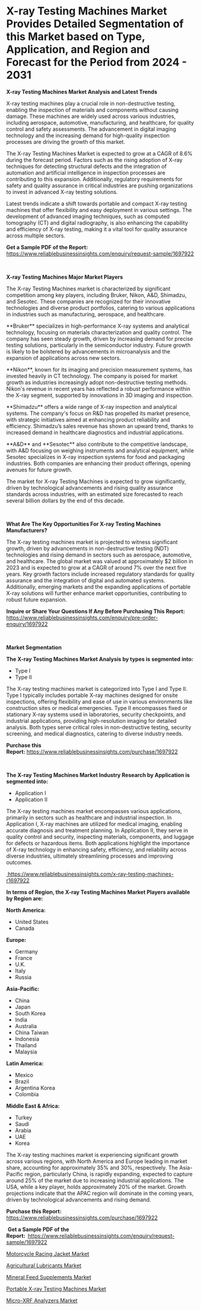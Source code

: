 <p><h1>X-ray Testing Machines Market Provides Detailed Segmentation of this Market based on Type, Application, and Region and Forecast for the Period from 2024 - 2031</h1></p><p><strong>X-ray Testing Machines Market Analysis and Latest Trends</strong></p>
<p><p>X-ray testing machines play a crucial role in non-destructive testing, enabling the inspection of materials and components without causing damage. These machines are widely used across various industries, including aerospace, automotive, manufacturing, and healthcare, for quality control and safety assessments. The advancement in digital imaging technology and the increasing demand for high-quality inspection processes are driving the growth of this market.</p><p>The X-ray Testing Machines Market is expected to grow at a CAGR of 8.6% during the forecast period. Factors such as the rising adoption of X-ray techniques for detecting structural defects and the integration of automation and artificial intelligence in inspection processes are contributing to this expansion. Additionally, regulatory requirements for safety and quality assurance in critical industries are pushing organizations to invest in advanced X-ray testing solutions.</p><p>Latest trends indicate a shift towards portable and compact X-ray testing machines that offer flexibility and easy deployment in various settings. The development of advanced imaging techniques, such as computed tomography (CT) and digital radiography, is also enhancing the capability and efficiency of X-ray testing, making it a vital tool for quality assurance across multiple sectors.</p></p>
<p><strong>Get a Sample PDF of the Report:&nbsp;</strong> <a href="https://www.reliablebusinessinsights.com/enquiry/request-sample/1697922?utm_campaign=1113&utm_medium=2&utm_source=Github&utm_content=ia&utm_term=12122024&utm_id=x-ray-testing-machines">https://www.reliablebusinessinsights.com/enquiry/request-sample/1697922</a></p>
<p>&nbsp;</p>
<p><strong>X-ray Testing Machines Major Market Players</strong></p>
<p><p>The X-ray Testing Machines market is characterized by significant competition among key players, including Bruker, Nikon, A&D, Shimadzu, and Sesotec. These companies are recognized for their innovative technologies and diverse product portfolios, catering to various applications in industries such as manufacturing, aerospace, and healthcare.</p><p>**Bruker** specializes in high-performance X-ray systems and analytical technology, focusing on materials characterization and quality control. The company has seen steady growth, driven by increasing demand for precise testing solutions, particularly in the semiconductor industry. Future growth is likely to be bolstered by advancements in microanalysis and the expansion of applications across new sectors.</p><p>**Nikon**, known for its imaging and precision measurement systems, has invested heavily in CT technology. The company is poised for market growth as industries increasingly adopt non-destructive testing methods. Nikon's revenue in recent years has reflected a robust performance within the X-ray segment, supported by innovations in 3D imaging and inspection.</p><p>**Shimadzu** offers a wide range of X-ray inspection and analytical systems. The company's focus on R&D has propelled its market presence, with strategic initiatives aimed at enhancing product reliability and efficiency. Shimadzu’s sales revenue has shown an upward trend, thanks to increased demand in healthcare diagnostics and industrial applications.</p><p>**A&D** and **Sesotec** also contribute to the competitive landscape, with A&D focusing on weighing instruments and analytical equipment, while Sesotec specializes in X-ray inspection systems for food and packaging industries. Both companies are enhancing their product offerings, opening avenues for future growth.</p><p>The market for X-ray Testing Machines is expected to grow significantly, driven by technological advancements and rising quality assurance standards across industries, with an estimated size forecasted to reach several billion dollars by the end of this decade.</p></p>
<p>&nbsp;</p>
<p><strong>What Are The Key Opportunities For X-ray Testing Machines Manufacturers?</strong></p>
<p><p>The X-ray testing machines market is projected to witness significant growth, driven by advancements in non-destructive testing (NDT) technologies and rising demand in sectors such as aerospace, automotive, and healthcare. The global market was valued at approximately $2 billion in 2023 and is expected to grow at a CAGR of around 7% over the next five years. Key growth factors include increased regulatory standards for quality assurance and the integration of digital and automated systems. Additionally, emerging markets and the expanding applications of portable X-ray solutions will further enhance market opportunities, contributing to robust future expansion.</p></p>
<p><strong>Inquire or Share Your Questions If Any Before Purchasing This Report:</strong> <a href="https://www.reliablebusinessinsights.com/enquiry/pre-order-enquiry/1697922?utm_campaign=1113&utm_medium=2&utm_source=Github&utm_content=ia&utm_term=12122024&utm_id=x-ray-testing-machines">https://www.reliablebusinessinsights.com/enquiry/pre-order-enquiry/1697922</a></p>
<p>&nbsp;</p>
<p><strong>Market Segmentation</strong></p>
<p><strong>The X-ray Testing Machines Market Analysis by types is segmented into:</strong></p>
<p><ul><li>Type I</li><li>Type II</li></ul></p>
<p><p>The X-ray testing machines market is categorized into Type I and Type II. Type I typically includes portable X-ray machines designed for onsite inspections, offering flexibility and ease of use in various environments like construction sites or medical emergencies. Type II encompasses fixed or stationary X-ray systems used in laboratories, security checkpoints, and industrial applications, providing high-resolution imaging for detailed analysis. Both types serve critical roles in non-destructive testing, security screening, and medical diagnostics, catering to diverse industry needs.</p></p>
<p><strong>Purchase this Report:&nbsp;</strong><a href="https://www.reliablebusinessinsights.com/purchase/1697922?utm_campaign=1113&utm_medium=2&utm_source=Github&utm_content=ia&utm_term=12122024&utm_id=x-ray-testing-machines">https://www.reliablebusinessinsights.com/purchase/1697922</a></p>
<p>&nbsp;</p>
<p><strong>The X-ray Testing Machines Market Industry Research by Application is segmented into:</strong></p>
<p><ul><li>Application I</li><li>Application II</li></ul></p>
<p><p>The X-ray testing machines market encompasses various applications, primarily in sectors such as healthcare and industrial inspection. In Application I, X-ray machines are utilized for medical imaging, enabling accurate diagnosis and treatment planning. In Application II, they serve in quality control and security, inspecting materials, components, and luggage for defects or hazardous items. Both applications highlight the importance of X-ray technology in enhancing safety, efficiency, and reliability across diverse industries, ultimately streamlining processes and improving outcomes.</p></p>
<p><a href="https://www.reliablebusinessinsights.com/x-ray-testing-machines-r1697922?utm_campaign=1113&utm_medium=2&utm_source=Github&utm_content=ia&utm_term=12122024&utm_id=x-ray-testing-machines">&nbsp;https://www.reliablebusinessinsights.com/x-ray-testing-machines-r1697922</a></p>
<p><strong>In terms of Region, the X-ray Testing Machines Market Players available by Region are:</strong></p>
<p>
    <p> <strong> North America: </strong>
        <ul>
            <li>United States</li>
            <li>Canada</li>
        </ul>
        </p> 
    <p> <strong> Europe: </strong>
        <ul>
            <li>Germany</li>
            <li>France</li>
            <li>U.K.</li>
            <li>Italy</li>
            <li>Russia</li>
        </ul>
        </p> 
    <p> <strong> Asia-Pacific: </strong>
        <ul>
            <li>China</li>
            <li>Japan</li>
            <li>South Korea</li>
            <li>India</li>
            <li>Australia</li>
            <li>China Taiwan</li>
            <li>Indonesia</li>
            <li>Thailand</li>
            <li>Malaysia</li>
        </ul>
        </p> 
    <p> <strong> Latin America: </strong>
        <ul>
            <li>Mexico</li>
            <li>Brazil</li>
            <li>Argentina Korea</li>
            <li>Colombia</li>
        </ul>
        </p> 
    <p> <strong> Middle East & Africa: </strong>
        <ul>
            <li>Turkey</li>
            <li>Saudi</li>
            <li>Arabia</li>
            <li>UAE</li>
            <li>Korea</li>
        </ul>
    </p>
    </p>
<p><p>The X-ray testing machines market is experiencing significant growth across various regions, with North America and Europe leading in market share, accounting for approximately 35% and 30%, respectively. The Asia-Pacific region, particularly China, is rapidly expanding, expected to capture around 25% of the market due to increasing industrial applications. The USA, while a key player, holds approximately 20% of the market. Growth projections indicate that the APAC region will dominate in the coming years, driven by technological advancements and rising demand.</p></p>
<p><strong>Purchase this Report: </strong><a href="https://www.reliablebusinessinsights.com/purchase/1697922?utm_campaign=1113&utm_medium=2&utm_source=Github&utm_content=ia&utm_term=12122024&utm_id=x-ray-testing-machines">https://www.reliablebusinessinsights.com/purchase/1697922</a></p>
<p>&nbsp;<strong>Get a Sample PDF of the Report:&nbsp;&nbsp;</strong><a href="https://www.reliablebusinessinsights.com/enquiry/request-sample/1697922?utm_campaign=1113&utm_medium=2&utm_source=Github&utm_content=ia&utm_term=12122024&utm_id=x-ray-testing-machines">https://www.reliablebusinessinsights.com/enquiry/request-sample/1697922</a></p>
<p><strong></strong></p>
<p><p><a href="https://www.linkedin.com/pulse/motorcycle-racing-jacket-market-outlook-forecast-from-2024-methe?utm_campaign=1113&utm_medium=2&utm_source=Github&utm_content=ia&utm_term=12122024&utm_id=x-ray-testing-machines">Motorcycle Racing Jacket Market</a></p><p><a href="https://www.linkedin.com/pulse/a-mkt-nova-vc8zf?utm_campaign=1113&utm_medium=2&utm_source=Github&utm_content=ia&utm_term=12122024&utm_id=x-ray-testing-machines">Agricultural Lubricants Market</a></p><p><a href="https://www.linkedin.com/pulse/a-mkt-nova-vc8zf?utm_campaign=1113&utm_medium=2&utm_source=Github&utm_content=ia&utm_term=12122024&utm_id=x-ray-testing-machines">Mineral Feed Supplements Market</a></p><p><a href="https://github.com/GenaGaines34/Market-Research-Report-List-1/blob/main/portable-x-ray-testing-machines-market.md?utm_campaign=1113&utm_medium=2&utm_source=Github&utm_content=ia&utm_term=12122024&utm_id=x-ray-testing-machines">Portable X-ray Testing Machines Market</a></p><p><a href="https://github.com/seanmcma708/Market-Research-Report-List-1/blob/main/micro-xrf-analyzers-market.md?utm_campaign=1113&utm_medium=2&utm_source=Github&utm_content=ia&utm_term=12122024&utm_id=x-ray-testing-machines">Micro-XRF Analyzers Market</a></p></p>